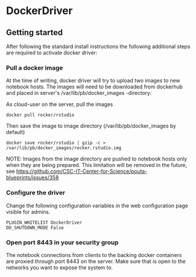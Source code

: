 # DockerDriver

## Getting started

After following the standard install instructions the following additional steps
are required to activate docker driver:

### Pull a docker image

At the time of writing, docker driver will try to upload two images to new notebook hosts. The images
will need to be downloaded from dockerhub and placed in server's /var/lib/pb/docker_images -directory:

As cloud-user on the server, pull the images
    
    docker pull rocker/rstudio

Then save the image to image directory (/var/lib/pb/docker_images by default)

    docker save rocker/rstudio | gzip -c > /var/lib/pb/docker_images/rocker.rstudio.img

NOTE: Images from the image directory are pushed to notebook hosts only when they are being
      prepared. This limitation will be removed in the future, see
      https://github.com/CSC-IT-Center-for-Science/pouta-blueprints/issues/358
       

### Configure the driver

Change the following configuration variables in the web configuration page visible for admins.

    PLUGIN_WHITELIST DockerDriver
    DD_SHUTDOWN_MODE False

### Open port 8443 in your security group

The notebook connections from clients to the backing docker containers are proxied
through port 8443 on the server. Make sure that is open to the networks you want to
expose the system to.
